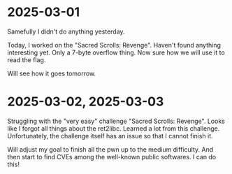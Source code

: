 # 2025-03-01

Samefully I didn't do anything yesterday.

Today, I worked on the "Sacred Scrolls: Revenge". Haven't found anything
interesting yet. Only a 7-byte overflow thing. Now sure how we will use it to
read the flag.

Will see how it goes tomorrow.

# 2025-03-02, 2025-03-03

Struggling with the "very easy" challenge "Sacred Scrolls: Revenge". Looks like
I forgot all things about the ret2libc. Learned a lot from this challenge.
Unfortunately, the challenge itself has an issue so that I cannot finish it.

Will adjust my goal to finish all the pwn up to the medium difficulty. And then
start to find CVEs among the well-known public softwares. I can do this!
